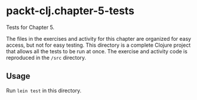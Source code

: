 # packt-clj.chapter-5-tests

Tests for Chapter 5.

The files in the exercises and activity for this chapter are organized
for easy access, but not for easy testing. This directory is a
complete Clojure project that allows all the tests to be run at
once. The exercise and activity code is reproduced in the `/src`
directory.

## Usage

Run `lein test` in this directory.


